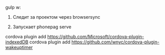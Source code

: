 gulp w:
1. Следит за проектом через browsersync

2. Запускает phonepag serve


<!-- cordova plugin add com.msopentech.indexeddb -->
cordova plugin add https://github.com/Microsoft/cordova-plugin-indexedDB
cordova plugin add https://github.com/wnyc/cordova-plugin-wakeuptimer